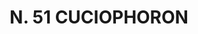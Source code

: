 ---
title: "N. 51 CUCIOPHORON"
plant-name: "N. 51"
plant-number: "051"
plant-xml: "/assets/xml/plant051.xml"
plant-title: "N. 51 CUCIOPHORON"
plant-taxon-link: "http://www.worldfloraonline.org/taxon/wfo-0000216304"
plant-taxon-link: ""
layout: single-xml
---